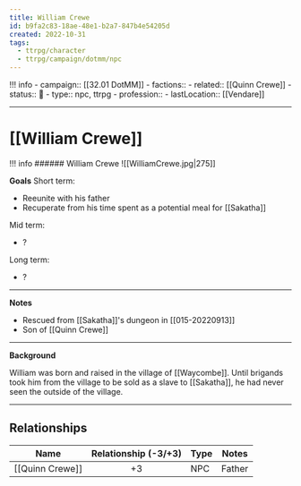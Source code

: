 ```yaml
---
title: William Crewe
id: b9fa2c83-18ae-48e1-b2a7-847b4e54205d
created: 2022-10-31
tags:
  - ttrpg/character
  - ttrpg/campaign/dotmm/npc
---
```



!!! info
    - campaign:: [[32.01 DotMM]]
    - factions:: 
    - related:: [[Quinn Crewe]]
    - status:: 💓
    - type:: npc, ttrpg
    - profession:: 
    - lastLocation:: [[Vendare]]

---

# [[William Crewe]]

!!! info
    ###### William Crewe
    ![[WilliamCrewe.jpg|275]]


**Goals**
Short term:
 - Reeunite with his father
 - Recuperate from his time spent as a potential meal for [[Sakatha]]

Mid term:
- ?

Long term:
- ?
---
**Notes**

- Rescued from [[Sakatha]]'s dungeon in [[015-20220913]]
- Son of [[Quinn Crewe]]

---
**Background**

William was born and raised in the village of [[Waycombe]]. Until brigands took him from the village to be sold as a slave to [[Sakatha]], he had never seen the outside of the village. 

---

## Relationships

| Name            | Relationship (-3/+3) | Type | Notes |
| --------------- |:--------------------:| ---- | ----- |
| [[Quinn Crewe]] |          +3          | NPC  | Father      |

